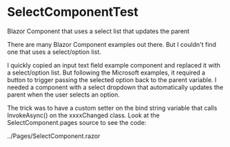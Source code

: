 # SelectComponentTest
 Blazor Component that uses a select list that updates the parent

There are many Blazor Component examples out there.  But I couldn't find one that uses a select/option list.

I quickly copied an input text field example component and replaced it with a select/option list.  But following the Microsoft examples, it required a button to trigger passing the selected option back to the parent variable.  I needed a component with a select dropdown that automatically updates the parent when the user selects an option.

The trick was to have a custom setter on the bind string variable that calls InvokeAsync() on the xxxxChanged class.  Look at the SelectComponent.pages source to see the code:

  ../Pages/SelectComponent.razor
